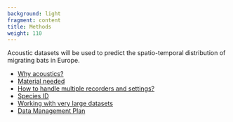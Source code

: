```yaml
---
background: light
fragment: content
title: Methods
weight: 110
---
```


Acoustic datasets will be used to predict the spatio-temporal distribution of migrating bats in Europe.


<!--more-->

- [Why acoustics?](#why-acoustics)
- [Material needed](#material-needed)
- [How to handle multiple recorders and settings?](#multiple-recorders)
- [Species ID](#species-ID)
- [Working with very large datasets](#large-datasets)
- [Data Management Plan](#data-management-plan)

